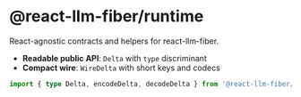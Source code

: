 # @react-llm-fiber/runtime

React-agnostic contracts and helpers for react-llm-fiber.

- **Readable public API**: `Delta` with `type` discriminant
- **Compact wire**: `WireDelta` with short keys and codecs

```ts
import { type Delta, encodeDelta, decodeDelta } from '@react-llm-fiber/runtime';
```
